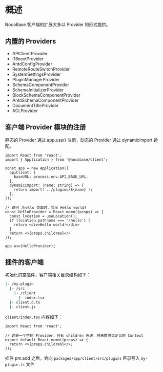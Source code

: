 # 概述

NocoBase 客户端的扩展大多以 Provider 的形式提供。

## 内置的 Providers

- APIClientProvider
- I18nextProvider
- AntdConfigProvider
- RemoteRouteSwitchProvider
- SystemSettingsProvider
- PluginManagerProvider
- SchemaComponentProvider
- SchemaInitializerProvider
- BlockSchemaComponentProvider
- AntdSchemaComponentProvider
- DocumentTitleProvider
- ACLProvider

## 客户端 Provider 模块的注册

静态的 Provider 通过 app.use() 注册，动态的 Provider 通过 dynamicImport 适配。

```tsx | pure
import React from 'react';
import { Application } from '@nocobase/client';

const app = new Application({
  apiClient: {
    baseURL: process.env.API_BASE_URL,
  },
  dynamicImport: (name: string) => {
    return import(`../plugins/${name}`);
  },
});

// 访问 /hello 页面时，显示 Hello world!
const HelloProvider = React.memo((props) => {
  const location = useLocation();
  if (location.pathname === '/hello') {
    return <div>Hello world!</div>
  }
  return <>{props.children}</>
});

app.use(HelloProvider);
```

## 插件的客户端

初始化的空插件，客户端相关目录结构如下：

```bash
|- /my-plugin
  |- /src
    |- /client
      |- index.tsx
  |- client.d.ts
  |- client.js
```

`client/index.tsx` 内容如下：

```tsx | pure
import React from 'react';

// 这是一个空的 Provider，只有 children 传递，并未提供自定义的 Context
export default React.memo((props) => {
  return <>{props.children}</>;
});
```

插件 pm.add 之后，会向 `packages/app/client/src/plugins` 目录写入 `my-plugin.ts` 文件

